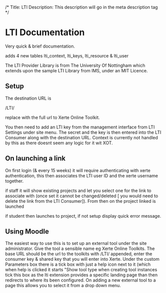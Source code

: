 /*
Title: LTI
Description: This description will go in the meta description tag
*/

LTI Documentation
=================

Very quick & brief documentation.

adds 4 new tables lti_context, lti_keys, lti_resource & lti_user

The LTI Provider Library is from The University Of Nottingham which extends upon the sample LTI Library from IMS, under an MIT Licence.

Setup
-----


The destination URL is

<XOTurl>/LTI/

replace <XOTurl> with the full url to Xerte Online Toolkit.

You then need to add an LTI key from the management interface from LTI Settings under site menu.  The secret and the key is then entered into the LTI Consumer along with the destination URL.  Context is currently not handled by this as there doesnt seem any logic for it wit XOT.


On launching a link
-------------------

On first login (& every 15 weeks) it will require authenticating with xerte authentication, this then associates the LTI user ID and the xerte username together.

if staff it will show existing projects and let you select one for the link to associate with (once set it cannot be changed/deleted [ you would need to delete the link from the LTI Consumer]).  From then on the project linked is launched 

if student then launches to project, if not setup display quick error message.


Using Moodle
------------

The easiest way to use this is to set up an external tool under the site administrator.  Give the tool a sensible name eg Xerte Online Toolkits.  The base URL should be the url to the toolkits with /LTI/ appended, enter the consumer key & shared key that you will enter into Xerte.  Under the custom Parameters box there is a tick box with just a help icon next to it (which when help is clicked it starts "Show tool type when creating tool instances tick this box as the lti extension provides a specific landing page than then redirects to where its been configured.  On adding a new external tool to a page this allows you to select it from a drop down menu.






